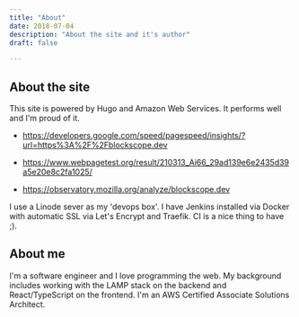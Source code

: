 ```yaml
---
title: "About"
date: 2018-07-04
description: "About the site and it's author"
draft: false

---
```


## About the site

This site is powered by Hugo and  Amazon Web Services.  It performs well and I'm proud of it.

- https://developers.google.com/speed/pagespeed/insights/?url=https%3A%2F%2Fblockscope.dev

- https://www.webpagetest.org/result/210313_Ai66_29ad139e6e2435d39a5e20e8c2fa1025/

- https://observatory.mozilla.org/analyze/blockscope.dev

I use a Linode sever as my 'devops box'. I have Jenkins installed via Docker with automatic SSL via Let's Encrypt and Traefik. CI is a nice thing to have ;). 

## About me

I'm a software engineer and I love programming the web. My background includes working with the LAMP stack on the backend and React/TypeScript on the frontend. I'm an AWS Certified Associate Solutions Architect.
